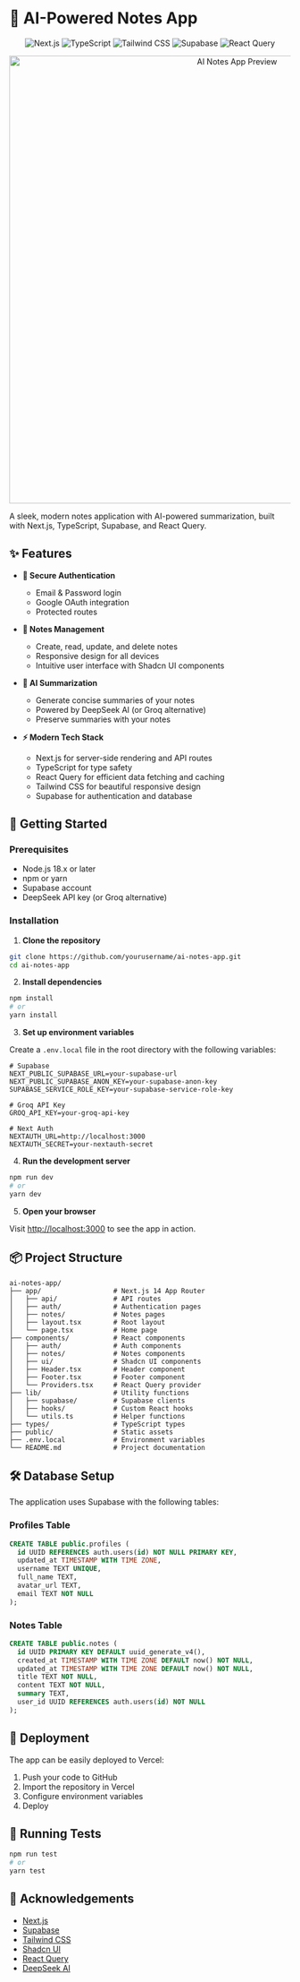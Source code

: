 # 📝 AI-Powered Notes App

<div align="center">
  <img src="https://img.shields.io/badge/Next.js-14-black?style=for-the-badge&logo=next.js" alt="Next.js" />
  <img src="https://img.shields.io/badge/TypeScript-blue?style=for-the-badge&logo=typescript" alt="TypeScript" />
  <img src="https://img.shields.io/badge/Tailwind-CSS-38B2AC?style=for-the-badge&logo=tailwind-css" alt="Tailwind CSS" />
  <img src="https://img.shields.io/badge/Supabase-3ECF8E?style=for-the-badge&logo=supabase" alt="Supabase" />
  <img src="https://img.shields.io/badge/React%20Query-FF4154?style=for-the-badge&logo=react-query" alt="React Query" />
</div>

<p align="center">
  <img src="public/app-preview.png" alt="AI Notes App Preview" width="800" />
</p>

A sleek, modern notes application with AI-powered summarization, built with Next.js, TypeScript, Supabase, and React Query.

## ✨ Features

- **🔐 Secure Authentication**

  - Email & Password login
  - Google OAuth integration
  - Protected routes

- **📒 Notes Management**

  - Create, read, update, and delete notes
  - Responsive design for all devices
  - Intuitive user interface with Shadcn UI components

- **🤖 AI Summarization**

  - Generate concise summaries of your notes
  - Powered by DeepSeek AI (or Groq alternative)
  - Preserve summaries with your notes

- **⚡ Modern Tech Stack**
  - Next.js for server-side rendering and API routes
  - TypeScript for type safety
  - React Query for efficient data fetching and caching
  - Tailwind CSS for beautiful responsive design
  - Supabase for authentication and database

## 🚀 Getting Started

### Prerequisites

- Node.js 18.x or later
- npm or yarn
- Supabase account
- DeepSeek API key (or Groq alternative)

### Installation

1. **Clone the repository**

```bash
git clone https://github.com/yourusername/ai-notes-app.git
cd ai-notes-app
```

2. **Install dependencies**

```bash
npm install
# or
yarn install
```

3. **Set up environment variables**

Create a `.env.local` file in the root directory with the following variables:

```
# Supabase
NEXT_PUBLIC_SUPABASE_URL=your-supabase-url
NEXT_PUBLIC_SUPABASE_ANON_KEY=your-supabase-anon-key
SUPABASE_SERVICE_ROLE_KEY=your-supabase-service-role-key

# Groq API Key 
GROQ_API_KEY=your-groq-api-key

# Next Auth
NEXTAUTH_URL=http://localhost:3000
NEXTAUTH_SECRET=your-nextauth-secret
```

4. **Run the development server**

```bash
npm run dev
# or
yarn dev
```

5. **Open your browser**

Visit [http://localhost:3000](http://localhost:3000) to see the app in action.

## 📦 Project Structure

```
ai-notes-app/
├── app/                  # Next.js 14 App Router
│   ├── api/              # API routes
│   ├── auth/             # Authentication pages
│   ├── notes/            # Notes pages
│   ├── layout.tsx        # Root layout
│   └── page.tsx          # Home page
├── components/           # React components
│   ├── auth/             # Auth components
│   ├── notes/            # Notes components
│   ├── ui/               # Shadcn UI components
│   ├── Header.tsx        # Header component
│   ├── Footer.tsx        # Footer component
│   └── Providers.tsx     # React Query provider
├── lib/                  # Utility functions
│   ├── supabase/         # Supabase clients
│   ├── hooks/            # Custom React hooks
│   └── utils.ts          # Helper functions
├── types/                # TypeScript types
├── public/               # Static assets
├── .env.local            # Environment variables
└── README.md             # Project documentation
```

## 🛠️ Database Setup

The application uses Supabase with the following tables:

### Profiles Table

```sql
CREATE TABLE public.profiles (
  id UUID REFERENCES auth.users(id) NOT NULL PRIMARY KEY,
  updated_at TIMESTAMP WITH TIME ZONE,
  username TEXT UNIQUE,
  full_name TEXT,
  avatar_url TEXT,
  email TEXT NOT NULL
);
```

### Notes Table

```sql
CREATE TABLE public.notes (
  id UUID PRIMARY KEY DEFAULT uuid_generate_v4(),
  created_at TIMESTAMP WITH TIME ZONE DEFAULT now() NOT NULL,
  updated_at TIMESTAMP WITH TIME ZONE DEFAULT now() NOT NULL,
  title TEXT NOT NULL,
  content TEXT NOT NULL,
  summary TEXT,
  user_id UUID REFERENCES auth.users(id) NOT NULL
);
```

## 🚢 Deployment

The app can be easily deployed to Vercel:

1. Push your code to GitHub
2. Import the repository in Vercel
3. Configure environment variables
4. Deploy

## 🧪 Running Tests

```bash
npm run test
# or
yarn test
```

## 🙏 Acknowledgements

- [Next.js](https://nextjs.org/)
- [Supabase](https://supabase.io/)
- [Tailwind CSS](https://tailwindcss.com/)
- [Shadcn UI](https://ui.shadcn.com/)
- [React Query](https://tanstack.com/query/latest)
- [DeepSeek AI](https://www.deepseek.com/)

